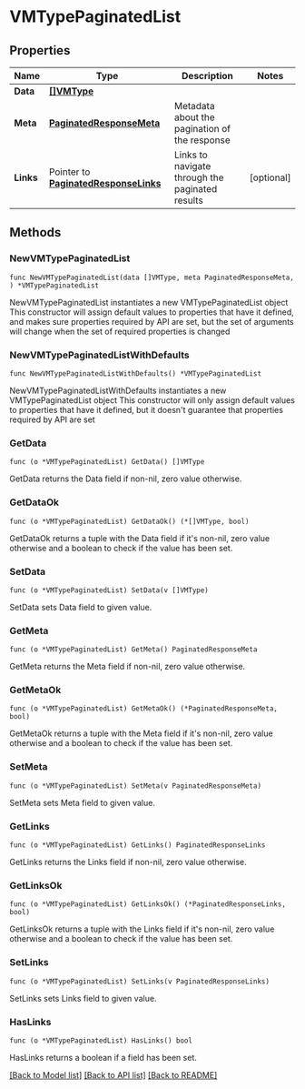 # VMTypePaginatedList

## Properties

Name | Type | Description | Notes
------------ | ------------- | ------------- | -------------
**Data** | [**[]VMType**](VMType.md) |  | 
**Meta** | [**PaginatedResponseMeta**](PaginatedResponseMeta.md) | Metadata about the pagination of the response | 
**Links** | Pointer to [**PaginatedResponseLinks**](PaginatedResponseLinks.md) | Links to navigate through the paginated results | [optional] 

## Methods

### NewVMTypePaginatedList

`func NewVMTypePaginatedList(data []VMType, meta PaginatedResponseMeta, ) *VMTypePaginatedList`

NewVMTypePaginatedList instantiates a new VMTypePaginatedList object
This constructor will assign default values to properties that have it defined,
and makes sure properties required by API are set, but the set of arguments
will change when the set of required properties is changed

### NewVMTypePaginatedListWithDefaults

`func NewVMTypePaginatedListWithDefaults() *VMTypePaginatedList`

NewVMTypePaginatedListWithDefaults instantiates a new VMTypePaginatedList object
This constructor will only assign default values to properties that have it defined,
but it doesn't guarantee that properties required by API are set

### GetData

`func (o *VMTypePaginatedList) GetData() []VMType`

GetData returns the Data field if non-nil, zero value otherwise.

### GetDataOk

`func (o *VMTypePaginatedList) GetDataOk() (*[]VMType, bool)`

GetDataOk returns a tuple with the Data field if it's non-nil, zero value otherwise
and a boolean to check if the value has been set.

### SetData

`func (o *VMTypePaginatedList) SetData(v []VMType)`

SetData sets Data field to given value.


### GetMeta

`func (o *VMTypePaginatedList) GetMeta() PaginatedResponseMeta`

GetMeta returns the Meta field if non-nil, zero value otherwise.

### GetMetaOk

`func (o *VMTypePaginatedList) GetMetaOk() (*PaginatedResponseMeta, bool)`

GetMetaOk returns a tuple with the Meta field if it's non-nil, zero value otherwise
and a boolean to check if the value has been set.

### SetMeta

`func (o *VMTypePaginatedList) SetMeta(v PaginatedResponseMeta)`

SetMeta sets Meta field to given value.


### GetLinks

`func (o *VMTypePaginatedList) GetLinks() PaginatedResponseLinks`

GetLinks returns the Links field if non-nil, zero value otherwise.

### GetLinksOk

`func (o *VMTypePaginatedList) GetLinksOk() (*PaginatedResponseLinks, bool)`

GetLinksOk returns a tuple with the Links field if it's non-nil, zero value otherwise
and a boolean to check if the value has been set.

### SetLinks

`func (o *VMTypePaginatedList) SetLinks(v PaginatedResponseLinks)`

SetLinks sets Links field to given value.

### HasLinks

`func (o *VMTypePaginatedList) HasLinks() bool`

HasLinks returns a boolean if a field has been set.


[[Back to Model list]](../README.md#documentation-for-models) [[Back to API list]](../README.md#documentation-for-api-endpoints) [[Back to README]](../README.md)


